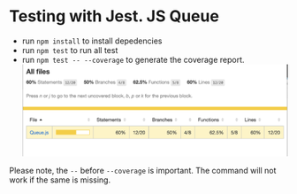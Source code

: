 # Testing with Jest. JS Queue
- run `npm install` to install depedencies
- run `npm test` to run all test
- run `npm test -- --coverage` to generate the coverage report.
![Coverage Report](/screenshot.png)

Please note, the `--` before `--coverage` is important. The command will not work if the same is missing. 

